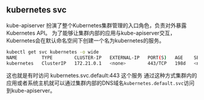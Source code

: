 ## kubernetes svc
kube-apiserver 扮演了整个Kubernetes集群管理的入口角色，负责对外暴露Kubernetes API。
为了能够让集群内部的应用与kube-apiserver交互，Kubernetes会在默认命名空间下创建一个名为kubernetes的服务。
```bash
kubectl get svc kubernetes -o wide
NAME         TYPE        CLUSTER-IP   EXTERNAL-IP   PORT(S)   AGE    SELECTOR
kubernetes   ClusterIP   172.21.0.1   <none>        443/TCP   198d   <none>
```

这也就是有时访问 kubernetes.svc.default:443 这个服务
通过这种方式集群内的应用或者系统主机就可以通过集群内部的DNS域名```kubernetes.default.svc```访问到kube-apiserver。
